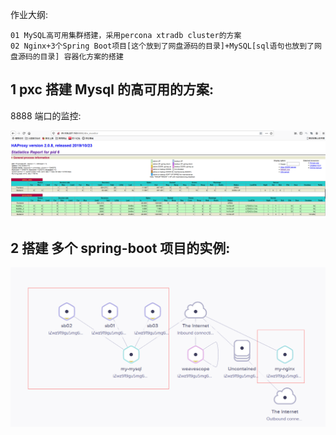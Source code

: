 作业大纲:

```
01 MySQL高可用集群搭建，采用percona xtradb cluster的方案
02 Nginx+3个Spring Boot项目[这个放到了网盘源码的目录]+MySQL[sql语句也放到了网盘源码的目录] 容器化方案的搭建
```

## 1 pxc 搭建 Mysql 的高可用的方案:

8888 端口的监控:

![](/assets/import_20191108213601.png)

## 2 搭建 多个 spring-boot 项目的实例:

![](/assets/import_20191109114501.png)



